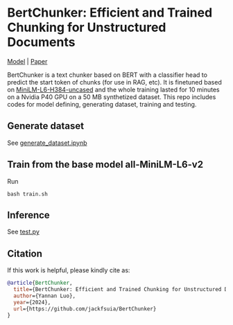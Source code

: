 # BertChunker: Efficient and Trained Chunking for Unstructured Documents
[Model](https://huggingface.co/tim1900/BertChunker) | [Paper](https://github.com/jackfsuia/BertChunker/blob/main/main.pdf)

BertChunker is a text chunker based on BERT with a classifier head to predict the start token of chunks (for use in RAG, etc). It is finetuned based on [MiniLM-L6-H384-uncased](https://huggingface.co/nreimers/MiniLM-L6-H384-uncased) and the whole training lasted for 10 minutes on a Nvidia P40 GPU on a 50 MB synthetized dataset. This repo includes codes for model defining, generating dataset, training and testing.

## Generate dataset
See [generate_dataset.ipynb](generate_dataset.ipynb)
## Train from the base model all-MiniLM-L6-v2
Run
 ``` shell
 bash train.sh
 ```
## Inference
See [test.py](test.py)
## Citation

If this work is helpful, please kindly cite as:

```bibtex
@article{BertChunker,
  title={BertChunker: Efficient and Trained Chunking for Unstructured Documents}, 
  author={Yannan Luo},
  year={2024},
  url={https://github.com/jackfsuia/BertChunker}
}
```
